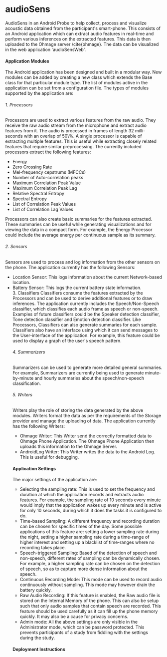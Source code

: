 audioSens
=========
AudioSens in an Android Probe to help collect, process and visualize acoustic data obtained from the participant's smart-phone. This consists of an Android application which can extract audio features in real-time and perform various inferences on the extracted features. This data is then uploaded to the Ohmage server \cite{ohmage}. The data can be visualized in the web application 'audioSensWeb'.

<h4>Application Modules</h4>
The Android application has been designed and built in a modular way. New modules can be added by creating a new class which extends the Base class for that particular module type. The list of modules active in the application can be set from a configuration file. The types of modules supported by the application are:

<h6>1. Processors</h6>
Processors are used to extract various features from the raw audio. They receive the raw audio stream from the microphone and extract audio features from it. The audio is processed in frames of length 32 milli-seconds with an overlap of 50\%. A single processor is capable of extracting multiple features. This is useful while extracting closely related features that require  similar preprocessing. The currently included processors extract the following features:
<ul>
<li>Energy</li>
<li>Zero Crossing Rate</li>
<li>Mel-frequency cepstrums (MFCCs)</li>
<li>Number of Auto-correlation peaks</li>
<li>Maximum Correlation Peak Value</li>
<li>Maximum Correlation Peak Lag</li>
<li>Relative Spectral Entropy</li>
<li>Spectral Entropy</li>
<li>List of Correlation Peak Values</li>
<li>List of Correlation Lag Values</li>
</ul>
Processors can also create basic summaries for the features extracted. These summaries can be useful while generating visualizations and for viewing the data in a compact form. For example, the Energy Processor could include the average energy per continuous sample as its summary.


<h6>2. Sensors</h6>
Sensors are used to process and log information from the other sensors on the phone. The application currently has the following Sensors:
<ul>
<li>Location Sensor: This logs information about the current Network-based location. </li>
<li>Battery Sensor: This logs the current battery state information.</li>
</ul?


<h6>3. Classifiers</h6>
Classifiers consume the features extracted by the Processors and can be used to derive additional features or to draw inferences. The application currently includes the Speech/Non-Speech classifier, which classifies each audio frame as speech or non-speech. Examples of future classifiers could be the Speaker detection classifier, Tone detection classifier and Emotion detection classifier. Like Processors, Classifiers can also generate summaries for each sample. Classifiers also have an interface using which it can send messages to the User-interface of the application. For example, this feature could be used to display a graph of the user's speech pattern.


<h6>4. Summarizers</h6>
Summarizers can be used to generate more detailed general summaries. For example, Summarizers are currently being used to generate minute-by-minute and hourly summaries about the speech/non-speech classification.

<h6>5. Writers</h6>
Writers play the role of storing the data generated by the above modules. Writers format the data as per the requirements of the Storage provider and manage the uploading of data. The application currently has the following Writers:
<ul>
<li>Ohmage Writer: This Writer send the correctly formatted data to Ohmage Phone Application. The Ohmage Phone Application then uploads this information to the Ohmage Server.</li>
<li>AndroidLog Writer: This Writer writes the data to the Android Log. This is useful for debugging.</li>
</ul>



<h4>Application Settings</h4>
The major settings of the application are:
<ul>
<li>Selecting the sampling rate: This is used to set the frequency and duration at which the application records and extracts audio features. For example, the sampling rate of 10 seconds every minute would imply that the application wakes up every minute and is active for only 10 seconds, during which it does the tasks it is configured to do.</li>
<li>Time-based Sampling:  A different frequency and recording duration can be chosen for specific times of the day. Some possible applications of this feature are: setting a lower sampling rate during the night, setting a higher sampling rate during a time-range of higher interest and setting up a blacklist of time-ranges where no recording takes place.</li>
<li>Speech-triggered Sampling: Based of the detection of speech and non-speech, different rates of sampling can be dynamically chosen. For example, a higher sampling rate can be chosen on the detection of speech, so as to capture more dense information about the speech.</li>
<li>Continuous Recording Mode: This mode can be used to record audio continuously without sampling. This mode may however drain the battery quickly.</li>
<li>Raw Audio Recording: If this feature is enabled, the Raw audio file is stored on the Internal Memory of the phone. This can also be setup such that only audio samples that contain speech are recorded. This feature should be used carefully as it can fill up the phone memory  quickly. It may also be a cause for privacy concerns.</li>
<li>Admin mode: All the above settings are only visible in the Administrator mode, which can be password protected. This prevents participants of a study from fiddling with the settings during the study.
</ul>



<h4>Deployment Instructions</h4>
